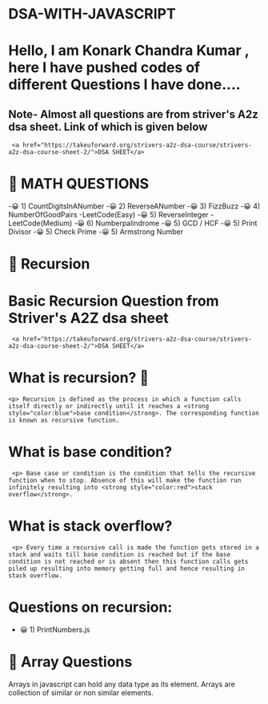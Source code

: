 # DSA-WITH-JAVASCRIPT
 # Hello, I am Konark Chandra Kumar , here I have pushed codes of different Questions I have done....
 ## Note- Almost all questions are from striver's A2z dsa sheet. Link of which is given below
     <a href="https://takeuforward.org/strivers-a2z-dsa-course/strivers-a2z-dsa-course-sheet-2/">DSA SHEET</a>
 #   &#129300; MATH QUESTIONS
 -&#128512; 1) CountDigitsInANumber
 -&#128512; 2) ReverseANumber
 -&#128512; 3) FizzBuzz
 -&#128512; 4) NumberOfGoodPairs -LeetCode(Easy)
 -&#128512; 5) ReverseInteger -LeetCode(Medium)
 -&#128512; 6) Numberpalindrome
 -&#128512; 5) GCD / HCF
 -&#128512; 5) Print Divisor
 -&#128512; 5) Check Prime
 -&#128512; 5) Armstrong Number

 #  &#129300; Recursion
   # Basic Recursion Question from Striver's A2Z dsa sheet
     <a href="https://takeuforward.org/strivers-a2z-dsa-course/strivers-a2z-dsa-course-sheet-2/">DSA SHEET</a>

   # What is recursion? &#129300;
    <p> Recursion is defined as the process in which a function calls itself directly or indirectly until it reaches a <strong style="color:blue">base condition</strong>. The corresponding function is known as recursive function.

   # What is base condition?
     <p> Base case or condition is the condition that tells the recursive function when to stop. Absence of this will make the function run infinitely resulting into <strong style="color:red">stack overflow</strong>.
    
   # What is stack overflow?
     <p> Every time a recursive call is made the function gets stored in a stack and waits till base condition is reached but if the base condition is not reached or is absent then this function calls gets piled up resulting into memory getting full and hence resulting in stack overflow.


  # Questions on recursion:
  - &#128512; 1) PrintNumbers.js

 #  &#129300; Array Questions

 Arrays in javascript can hold any data type  as its element. Arrays are collection of similar or non similar elements.
 